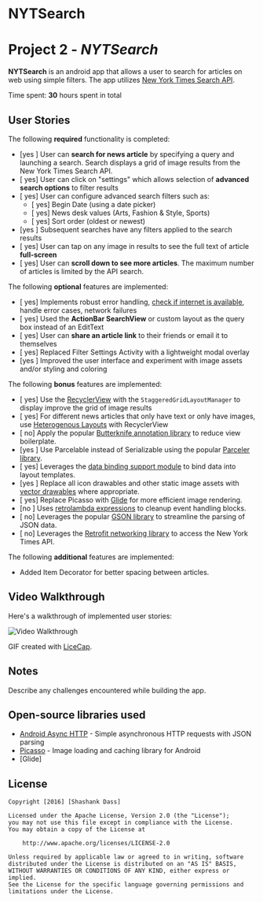# NYTSearch
# Project 2 - *NYTSearch*

**NYTSearch** is an android app that allows a user to search for articles on web using simple filters. The app utilizes [New York Times Search API](http://developer.nytimes.com/docs/read/article_search_api_v2).

Time spent: **30** hours spent in total

## User Stories

The following **required** functionality is completed:

* [yes ] User can **search for news article** by specifying a query and launching a search. Search displays a grid of image results from the New York Times Search API.
* [ yes] User can click on "settings" which allows selection of **advanced search options** to filter results
* [ yes] User can configure advanced search filters such as:
  * [ yes] Begin Date (using a date picker)
  * [ yes] News desk values (Arts, Fashion & Style, Sports)
  * [ yes] Sort order (oldest or newest)
* [yes ] Subsequent searches have any filters applied to the search results
* [ yes] User can tap on any image in results to see the full text of article **full-screen**
* [ yes] User can **scroll down to see more articles**. The maximum number of articles is limited by the API search.

The following **optional** features are implemented:

* [ yes] Implements robust error handling, [check if internet is available](http://guides.codepath.com/android/Sending-and-Managing-Network-Requests#checking-for-network-connectivity), handle error cases, network failures
* [ yes] Used the **ActionBar SearchView** or custom layout as the query box instead of an EditText
* [ yes] User can **share an article link** to their friends or email it to themselves
* [ yes] Replaced Filter Settings Activity with a lightweight modal overlay
* [yes ] Improved the user interface and experiment with image assets and/or styling and coloring

The following **bonus** features are implemented:

* [ yes] Use the [RecyclerView](http://guides.codepath.com/android/Using-the-RecyclerView) with the `StaggeredGridLayoutManager` to display improve the grid of image results
* [ yes] For different news articles that only have text or only have images, use [Heterogenous Layouts](http://guides.codepath.com/android/Heterogenous-Layouts-inside-RecyclerView) with RecyclerView
* [ no] Apply the popular [Butterknife annotation library](http://guides.codepath.com/android/Reducing-View-Boilerplate-with-Butterknife) to reduce view boilerplate.
* [yes ] Use Parcelable instead of Serializable using the popular [Parceler library](http://guides.codepath.com/android/Using-Parceler).
* [ yes] Leverages the [data binding support module](http://guides.codepath.com/android/Applying-Data-Binding-for-Views) to bind data into layout templates.
* [yes ] Replace all icon drawables and other static image assets with [vector drawables](http://guides.codepath.com/android/Drawables#vector-drawables) where appropriate.
* [ yes] Replace Picasso with [Glide](http://inthecheesefactory.com/blog/get-to-know-glide-recommended-by-google/en) for more efficient image rendering.
* [no ] Uses [retrolambda expressions](http://guides.codepath.com/android/Lambda-Expressions) to cleanup event handling blocks.
* [ no] Leverages the popular [GSON library](http://guides.codepath.com/android/Using-Android-Async-Http-Client#decoding-with-gson-library) to streamline the parsing of JSON data.
* [ no] Leverages the [Retrofit networking library](http://guides.codepath.com/android/Consuming-APIs-with-Retrofit) to access the New York Times API.

The following **additional** features are implemented:

* Added Item Decorator for better spacing between articles. 

## Video Walkthrough

Here's a walkthrough of implemented user stories:

<img src='http://imgur.com/kfjAueM.gif' title='Video Walkthrough' width='' alt='Video Walkthrough' />

GIF created with [LiceCap](http://www.cockos.com/licecap/).

## Notes

Describe any challenges encountered while building the app.

## Open-source libraries used

- [Android Async HTTP](https://github.com/loopj/android-async-http) - Simple asynchronous HTTP requests with JSON parsing
- [Picasso](http://square.github.io/picasso/) - Image loading and caching library for Android
- [Glide]

## License

    Copyright [2016] [Shashank Dass]

    Licensed under the Apache License, Version 2.0 (the "License");
    you may not use this file except in compliance with the License.
    You may obtain a copy of the License at

        http://www.apache.org/licenses/LICENSE-2.0

    Unless required by applicable law or agreed to in writing, software
    distributed under the License is distributed on an "AS IS" BASIS,
    WITHOUT WARRANTIES OR CONDITIONS OF ANY KIND, either express or implied.
    See the License for the specific language governing permissions and
    limitations under the License.
